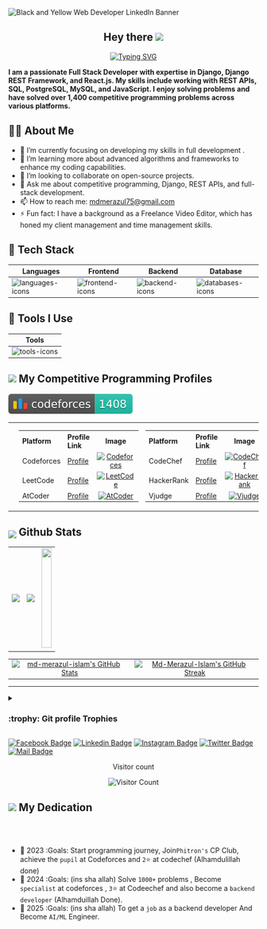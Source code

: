 

![Black and Yellow Web Developer LinkedIn Banner](https://github.com/user-attachments/assets/c48b258d-1868-49d6-aa8e-27e43a360329)

<h2 align="center">
  Hey there <img src="https://media.giphy.com/media/hvRJCLFzcasrR4ia7z/giphy.gif" width="28">
</h2>
</div>





<div align='center'>

<a href="https://git.io/typing-svg"><img src="https://readme-typing-svg.demolab.com?font=Fira+Code&pause=1000&color=32B6FF&width=280&lines=Django+Developer;Full+Stack+Developer;Competitive+Programmer+;Specialist+%40Codeforces;3%E2%AD%90+%40CodeChef;React+Developer" alt="Typing SVG" /></a>
</div>

**I am a passionate Full Stack Developer with expertise in Django, Django REST Framework, and React.js. My skills include working with REST APIs, SQL, PostgreSQL, MySQL, and JavaScript. I enjoy solving problems and have solved over 1,400 competitive programming problems across various platforms.**


## 👨‍💻 About Me

- 🔭 I’m currently focusing on developing my skills in full development .
- 🌱 I’m learning more about advanced algorithms and frameworks to enhance my coding capabilities.
- 👯 I’m looking to collaborate on open-source projects.
- 💬 Ask me about competitive programming, Django, REST APIs, and full-stack development.
- 📫 How to reach me: [mdmerazul75@gmail.com](mdmerazul75@gmail.com)
- ⚡ Fun fact: I have a background as a Freelance Video Editor, which has honed my client management and time management skills.



## 🔹 Tech Stack

| **Languages** | **Frontend** | **Backend** | **Database** |
|---------------------------|--------------|-------------|--------------|
| <img src="https://skillicons.dev/icons?i=python,javascript,cpp,java" alt="languages-icons" style="width: 100%;"/> | <img src="https://skillicons.dev/icons?i=html,css,react,tailwind,bootstrap" alt="frontend-icons" style="width: 100%;"/> | <img src="https://skillicons.dev/icons?i=django,docker" alt="backend-icons" style="width: 100%;"/> | <img src="https://skillicons.dev/icons?i=mysql,postgres,sqlite" alt="databases-icons" style="width: 100%;"/> | 

## 🔹 Tools I Use

| **Tools** |
|-----------|
| <img src="https://skillicons.dev/icons?i=git,github,postman,vscode,figma,netlify,ps" alt="tools-icons" style="width: 100%;"/> |




<!-- Competitive Programming Profiles --> 

## <img src="https://media4.giphy.com/media/dMLmQfCO7lCA2gX3tw/giphy.gif?cid=ecf05e47ak6mwfu812269zzr8ydv529109qzpb8rszwnja9e&rid=giphy.gif&ct=s" width=10%> My Competitive Programming Profiles


<img src="https://github.com/Md-Merazul-Islam/meraz_cf/blob/main/output/max_rating.svg" alt="Max Rating" width="" />
<table width="100%">
  <tr>
    <td width="33%" valign="top align="center">
      <a href="https://github.com/Md-Merazul-Islam/meraz_cf" align="center">
        <img src="https://github.com/Md-Merazul-Islam/meraz_cf/blob/main/output/light_card.svg#gh-dark-mode-only" alt="Codeforces Card" width="100%" align="center" />
      </a>
    </td>
    <td width="33%" valign="top" align="center">
      <table width="100%">
        <tr>
          <th align="left">Platform</th>
          <th align="left">Profile Link</th>
          <th align="center">Image</th>
        </tr>
        <tr>
          <td>Codeforces</td>
          <td><a href="https://codeforces.com/profile/Md-Merazul-Islam">Profile</a></td>
          <td align="center">
            <a href="https://codeforces.com/profile/Md-Merazul-Islam">
              <img src="https://i.ibb.co/bmz0Z6C/Untitled-design-removebg-preview.png" alt="Codeforces" width="24" />
            </a>
          </td>
        </tr>
        <tr>
          <td>LeetCode</td>
          <td><a href="https://leetcode.com/mdmerazulislam/">Profile</a></td>
          <td align="center">
            <a href="https://leetcode.com/mdmerazulislam/">
              <img src="https://i.ibb.co/PrNnHzz/Untitled-design-2-removebg-preview.png" alt="LeetCode" width="24" />
            </a>
          </td>
        </tr>
        <tr>
          <td>AtCoder</td>
          <td><a href="https://atcoder.jp/users/mdmerazulislam">Profile</a></td>
          <td align="center">
            <a href="https://atcoder.jp/users/mdmerazulislam">
              <img src="https://i.ibb.co/Cb6V7NF/Untitled-design-3-removebg-preview.png" alt="AtCoder" width="24" />
            </a>
          </td>
        </tr>
      </table>
    </td>
    <td width="33%" valign="top" align="center">
      <table width="100%">
        <tr>
          <th align="left">Platform</th>
          <th align="left">Profile Link</th>
          <th align="center">Image</th>
        </tr>
        <tr>
          <td>CodeChef</td>
          <td><a href="https://www.codechef.com/users/mdmerazulislam">Profile</a></td>
          <td align="center">
            <a href="https://www.codechef.com/users/mdmerazulislam">
              <img src="https://i.ibb.co/bbWxB0s/Untitled-design-4-removebg-preview.png" alt="CodeChef" width="24" />
            </a>
          </td>
        </tr>
        <tr>
          <td>HackerRank</td>
          <td><a href="https://www.hackerrank.com/profile/mdmerazul75">Profile</a></td>
          <td align="center">
            <a href="https://www.hackerrank.com/profile/mdmerazul75">
              <img src="https://i.ibb.co/3NzhC55/Untitled-design-5-removebg-preview.png" alt="HackerRank" width="24" />
            </a>
          </td>
        </tr>
        <tr>
          <td>Vjudge</td>
          <td><a href="https://vjudge.net/user/mdmerazulislam">Profile</a></td>
          <td align="center">
            <a href="https://vjudge.net/user/mdmerazulislam">
              <img src="https://i.ibb.co/gWjkfwY/download.jpg" alt="Vjudge" width="24" />
            </a>
          </td>
        </tr>
      </table>
    </td>
  </tr>
</table>




## <img src="https://media1.giphy.com/media/v1.Y2lkPTc5MGI3NjExYzFhYzJkMmQ2MWQ3ZGY3MDhjZTE3MDI2Mzk3NzE1OWQyZTRlMmYwMCZjdD1z/iY8CRBdQXODJSCERIr/giphy.gif" width=5% valign="bottom"> Github Stats

<table align="center">
  <tr>
    <td align="center">
      <img src="http://github-profile-summary-cards.vercel.app/api/cards/stats?username=Md-Merazul-Islam&theme=blueberry" width="100%">
    </td>
    <td align="center">
      <img src="http://github-profile-summary-cards.vercel.app/api/cards/repos-per-language?username=Md-Merazul-Islam&theme=blueberry" width="100%">
    </td>
    <td align="center">
      <img src="https://github-readme-stats.vercel.app/api/top-langs/?username=Md-Merazul-Islam&theme=blueberry&show_icons=true&hide_border=true&layout=compact" height="200px" width="100%">
    </td>
  </tr>
</table>


<table align="center">
  <tr>
    <td align="center">
	<a href="">
	    <img alt="md-merazul-islam's GitHub Stats" src="https://awesome-github-stats.azurewebsites.net/user-stats/md-merazul-islam?cardType=level&theme=blueberry&preferLogin=true&hide_border=false" />
	</a>
    </td>
    <td align="center">
      <a href="https://github.com/Md-Merazul-Islam">
        <img alt="Md-Merazul-Islam's GitHub Streak" src="https://github-readme-streak-stats.herokuapp.com/?user=Md-Merazul-Islam&theme=tokyonight&hide_border=true" height=""/>
      </a>
    </td>
  </tr>
</table>



</details>



----
	

</details>

<details><summary> <h3> :trophy: Git profile Trophies </h3></summary>

----
	
<p align="center"> <a href="https://github.com/ryo-ma/github-profile-trophy"><img src="https://github-profile-trophy.vercel.app/?username=Md-Merazul-Islam&layout=compact&theme=tokyonight&column=4&margin-w=15&margin-h=15" alt="7oskaaa" /></a> </p>

[![@7oskaa's Holopin board](https://holopin.io/api/user/board?user=7oskaa)](https://holopin.io/@7oskaa)
	
</details>


[![Facebook Badge](https://img.shields.io/badge/Facebook-1877F2?style=for-the-badge&logo=facebook&logoColor=white)](https://www.facebook.com/mdmerazulislam2) [![Linkedin Badge](https://img.shields.io/badge/LinkedIn-0077B5?style=for-the-badge&logo=linkedin&logoColor=white)](https://www.linkedin.com/in/mdmerazulislam/) [![Instagram Badge](https://img.shields.io/badge/Instagram-E4405F?style=for-the-badge&logo=instagram&logoColor=white)](https://www.instagram.com/md_merazulislam/) [![Twitter Badge](https://img.shields.io/badge/Twitter-1DA1F2?style=for-the-badge&logo=twitter&logoColor=white)](https://twitter.com/mdmerazulislam_/) [![Mail Badge](https://img.shields.io/badge/Gmail-D14836?style=for-the-badge&logo=gmail&logoColor=white)]([mdmerazul75@gmail.com](https://prgmdmerazulislam.mystrikingly.com/#5)) 

  <div align="center"><p>Visitor count</p>
<!--   <img src="https://profile-counter.glitch.me/Niefee/count.svg"/> -->
	  
![Visitor Count](https://profile-counter.glitch.me/{Md-Merazul-Islam}/count.svg)
</div>


## <img src = "https://i.pinimg.com/originals/3f/7e/4e/3f7e4eff7c96e9fe4b8b4b1ff3f7bdb5.gif" width = 6.5%> My Dedication

<!--  <img align="right" src="https://github.com/7oSkaaa/7oSkaaa/blob/main/Images/Right_Side.gif?raw=true" width=30%>-->

<br><br>
- 🥅 2023 :Goals: Start programming journey, Join`Phitron's` CP Club, achieve the `pupil` at Codeforces and `2`⭐ at codechef (Alhamdulillah done)
- 🥅 2024 :Goals: (ins sha allah) Solve `1000+` problems , Become `specialist` at codeforces , `3`⭐ at Codeechef and also become a `backend developer`  (Alhamduillah Done).
- 🥅 2025 :Goals: (ins sha allah) To get a `job`  as a backend developer And Become `AI/ML` Engineer. 


